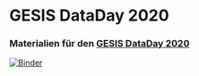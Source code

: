 # GESIS DataDay 2020
### Materialien für den [GESIS DataDay 2020](https://www.gesis.org/angebot/veranstaltungen/gesis-tagungen/dataday2020)


[![Binder](https://notebooks.gesis.org/binder/badge.svg)](https://notebooks.gesis.org/binder/v2/gh/arnim/RStan-Binder/master?urlpath=lab)

